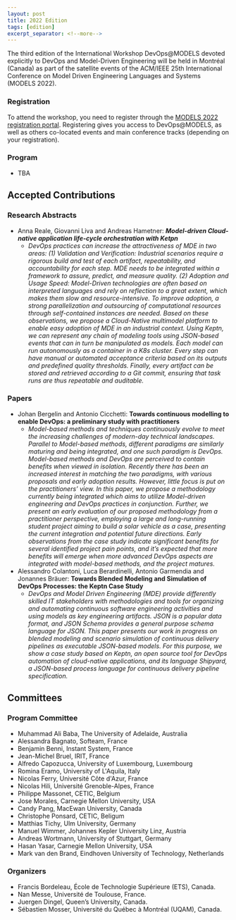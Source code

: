 ```yaml
---
layout: post
title: 2022 Edition
tags: [edition]
excerpt_separator: <!--more-->
---
```


The third edition of the International Workshop DevOps@MODELS devoted explicitly to DevOps and Model-Driven Engineering will be held in Montréal (Canada) as part of the satellite events of the ACM/IEEE 25th International Conference on Model Driven Engineering Languages and Systems (MODELS 2022).

<!--more-->

### Registration

To attend the workshop, you need to register through the [MODELS 2022 registration portal](https://conf.researchr.org/attending/models-2022/registration). Registering gives you access to DevOps@MODELS, as well as others co-located events and main conference tracks (depending on your registration).

### Program

  - TBA

## Accepted Contributions

### Research Abstracts

  - Anna Reale, Giovanni Liva and Andreas Hametner: **_Model-driven Cloud-native application life-cycle orchestration with Ketpn_**
    - _DevOps practices can increase the attractiveness of MDE in two areas: (1) Validation and Verification: Industrial scenarios require a rigorous build and test of each artifact, repeatability, and accountability for each step. MDE needs to be integrated within a framework to assure, predict, and measure quality. (2) Adoption and Usage Speed: Model-Driven technologies are often based on interpreted languages and rely on reflection to a great extent, which makes them slow and resource-intensive. To improve adoption, a strong parallelization and outsourcing of computational resources through self-contained instances are needed. Based on these observations, we propose a Cloud-Native multimodel platform to enable easy adoption of MDE in an industrial context. Using Keptn, we can represent any chain of modeling tools using JSON-based events that can in turn be manipulated as models. Each model can run autonomously as a container in a K8s cluster. Every step can have manual or automated acceptance criteria based on its outputs and predefined quality thresholds. Finally, every artifact can be stored and retrieved according to a Git commit, ensuring that task runs are thus repeatable and auditable._

### Papers

  - Johan Bergelin and Antonio Cicchetti: **Towards continuous modelling to enable DevOps: a preliminary study with practitioners**
    - _Model-based methods and techniques continuously evolve to meet the increasing challenges of modern-day technical landscapes. Parallel to Model-based methods, different paradigms are similarly maturing and being integrated, and one such paradigm is DevOps. Model-based methods and DevOps are perceived to contain benefits when viewed in isolation. Recently there has been an increased interest in matching the two paradigms, with various proposals and early adoption results. However, little focus is put on the practitioners’ view. In this paper, we propose a methodology currently being integrated which aims to utilize Model-driven engineering and DevOps practices in conjunction. Further, we present an early evaluation of our proposed methodology from a practitioner perspective, employing a large and long-running student project aiming to build a solar vehicle as a case, presenting the current integration and potential future directions. Early observations from the case study indicate significant benefits for several identified project pain points, and it’s expected that more benefits will emerge when more advanced DevOps aspects are integrated with model-based methods, and the project matures._
  - Alessandro Colantoni, Luca Berardinelli, Antonio Garmendia and Jonannes Bräuer: **Towards Blended Modeling and Simulation of DevOps Processes: the Keptn Case Study**
    - _DevOps and Model Driven Engineering (MDE) provide differently skilled IT stakeholders with  methodologies and tools for organizing and automating continuous software engineering activities and using models as key engineering artifacts. JSON is a popular data format, and JSON Schema provides a general purpose schema language for JSON. This paper presents our work in progress on blended modeling and scenario simulation of continuous delivery pipelines as executable JSON-based models. For this purpose, we show a case study based on Keptn, an open source tool for DevOps automation of cloud-native applications, and its language Shipyard, a JSON-based process language for continuous delivery pipeline specification._

## Committees

### Program Committee

  - Muhammad Ali Baba, The University of Adelaide, Australia
  - Alessandra Bagnato, Softeam, France
  - Benjamin Benni, Instant System, France
  - Jean-Michel Bruel, IRIT, France
  - Alfredo Capozucca, University of Luxembourg, Luxembourg
  - Romina Eramo, University of L'Aquila, Italy
  - Nicolas Ferry, Université Côte d'Azur, France
  - Nicolas Hili, Université Grenoble-Alpes, France
  - Philippe Massonet, CETIC, Belgium
  - Jose Morales, Carnegie Mellon University, USA
  - Candy Pang, MacEwan University, Canada
  - Christophe Ponsard, CETIC, Beligum
  - Matthias Tichy, Ulm University, Germany
  - Manuel Wimmer, Johannes Kepler University Linz, Austria
  - Andreas Wortmann, University of Stuttgart, Germany
  - Hasan Yasar, Carnegie Mellon University, USA
  - Mark van den Brand, Eindhoven University of Technology, Netherlands

### Organizers

  - Francis Bordeleau, École de Technologie Supérieure (ETS), Canada.
  - Nan Messe, Université de Toulouse, France.
  - Juergen Dingel, Queen’s University, Canada.
  - Sébastien Mosser, Université du Québec à Montréal (UQAM), Canada.